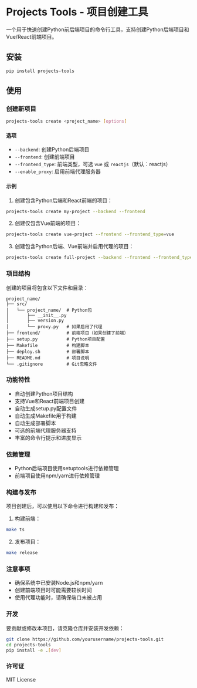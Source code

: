 # Projects Tools - 项目创建工具

一个用于快速创建Python前后端项目的命令行工具，支持创建Python后端项目和Vue/React前端项目。

## 安装

```bash
pip install projects-tools
```

## 使用

### 创建新项目

```bash
projects-tools create <project_name> [options]
```

#### 选项

- `--backend`: 创建Python后端项目
- `--frontend`: 创建前端项目
- `--frontend_type`: 前端类型，可选 `vue` 或 `reactjs`（默认：reactjs）
- `--enable_proxy`: 启用前端代理服务器

#### 示例

1. 创建包含Python后端和React前端的项目：
```bash
projects-tools create my-project --backend --frontend
```

2. 创建仅包含Vue前端的项目：
```bash
projects-tools create vue-project --frontend --frontend_type=vue
```

3. 创建包含Python后端、Vue前端并启用代理的项目：
```bash
projects-tools create full-project --backend --frontend --frontend_type=vue --enable_proxy
```

### 项目结构

创建的项目将包含以下文件和目录：

```
project_name/
├── src/
│   └── project_name/  # Python包
│       ├── __init__.py
│       ├── version.py
│       └── proxy.py   # 如果启用了代理
├── frontend/          # 前端项目（如果创建了前端）
├── setup.py           # Python项目配置
├── Makefile           # 构建脚本
├── deploy.sh          # 部署脚本
├── README.md          # 项目说明
└── .gitignore         # Git忽略文件
```

### 功能特性

- 自动创建Python项目结构
- 支持Vue和React前端项目创建
- 自动生成setup.py配置文件
- 自动生成Makefile用于构建
- 自动生成部署脚本
- 可选的前端代理服务器支持
- 丰富的命令行提示和进度显示

### 依赖管理

- Python后端项目使用setuptools进行依赖管理
- 前端项目使用npm/yarn进行依赖管理

### 构建与发布

项目创建后，可以使用以下命令进行构建和发布：

1. 构建前端：
```bash
make ts
```

2. 发布项目：
```bash
make release
```

### 注意事项

- 确保系统中已安装Node.js和npm/yarn
- 创建前端项目时可能需要较长时间
- 使用代理功能时，请确保端口未被占用

### 开发

要贡献或修改本项目，请克隆仓库并安装开发依赖：

```bash
git clone https://github.com/yourusername/projects-tools.git
cd projects-tools
pip install -e .[dev]
```

### 许可证

MIT License